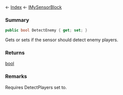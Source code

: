 ← [Index](Api-Index) ← [IMySensorBlock](Sandbox.ModAPI.Ingame.IMySensorBlock)

### Summary

```csharp
public bool DetectEnemy { get; set; }
```

Gets or sets if the sensor should detect enemy players.

### Returns

[bool](https://docs.microsoft.com/en-us/dotnet/api/system.boolean?view=netframework-4.6)

### Remarks

Requires DetectPlayers set to.

